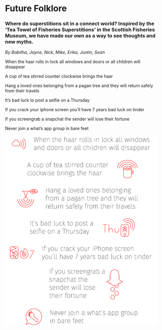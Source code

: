 # Future Folklore

### Where do superstitions sit in a connect world? Inspired by the ‘Tea Towel of Fisheries Superstitions’ in the Scottish Fisheries Museum, we have made our own as a way to see thoughts and new myths.

*By Babitha, Jayne, Nick, Mike, Erika, Justin, Sean*

When the haar rolls in lock all windows and doors or all children will disappear

A cup of tea stirred counter clockwise brings the haar

Hang a loved ones belonging from a pagan tree and they will return safely from their travels

It’s bad luck to post a selfie on a Thursday

If you crack your iphone screen you’ll have 7 years bad luck on tinder

If you screengrab a snapchat the sender will lose their fortune

Never join a what’s app group in bare feet

<img src="img/tea_towel.png">
